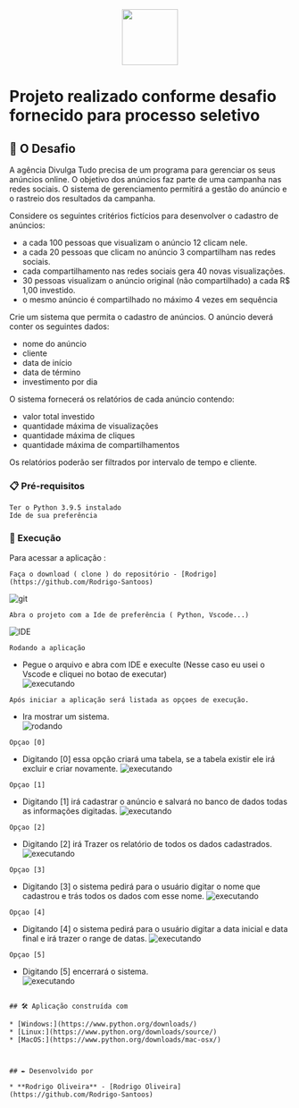 <div align="center">
<img src="pythonLogo.png"  width="100" >
</div>

# Projeto realizado conforme desafio fornecido para processo seletivo  


## 🚀 O Desafio

A agência Divulga Tudo precisa de um programa para gerenciar os seus anúncios online. O objetivo dos anúncios faz parte de uma campanha nas redes sociais. O sistema de gerenciamento permitirá a gestão do anúncio e o rastreio dos resultados da campanha.

Considere os seguintes critérios fictícios para desenvolver o cadastro de anúncios:

- a cada 100 pessoas que visualizam o anúncio 12 clicam nele.
- a cada 20 pessoas que clicam no anúncio 3 compartilham nas redes sociais.
- cada compartilhamento nas redes sociais gera 40 novas visualizações.
- 30 pessoas visualizam o anúncio original (não compartilhado) a cada R$ 1,00 investido.
- o mesmo anúncio é compartilhado no máximo 4 vezes em sequência

Crie um sistema que permita o cadastro de anúncios. O anúncio deverá conter os seguintes dados:

- nome do anúncio
- cliente
- data de início
- data de término
- investimento por dia


O sistema fornecerá os relatórios de cada anúncio contendo:

- valor total investido
- quantidade máxima de visualizações
- quantidade máxima de cliques
- quantidade máxima de compartilhamentos

Os relatórios poderão ser filtrados por intervalo de tempo e cliente.

### 📋 Pré-requisitos

```
Ter o Python 3.9.5 instalado 
Ide de sua preferência
```

### 🔧 Execução

Para acessar a aplicação :

```
Faça o download ( clone ) do repositório - [Rodrigo](https://github.com/Rodrigo-Santoos) 
```
![git](Capturar.PNG)
```
Abra o projeto com a Ide de preferência ( Python, Vscode...)
```
![IDE](https://github.com/Rodrigo-Santoos/Desafio-Academia-Capgemini-2-Parte/blob/main/vscode.PNG)
```
Rodando a aplicação
```
* Pegue o arquivo e abra com IDE e execulte (Nesse caso eu usei o Vscode e cliquei no botao de executar)      
 ![executando](https://github.com/Rodrigo-Santoos/Desafio-Academia-Capgemini-2-Parte/blob/main/rodando.PNG)
```
Após iniciar a aplicação será listada as opçoes de execução. 
```
* Ira mostrar um sistema.        
 ![rodando](https://github.com/Rodrigo-Santoos/Desafio-Academia-Capgemini-2-Parte/blob/main/Tela%20Menu.PNG)

```
Opçao [0]
```
* Digitando [0] essa opção criará uma tabela, se a tabela existir ele irá excluir e criar novamente.
 ![executando](https://github.com/Rodrigo-Santoos/Desafio-Academia-Capgemini-2-Parte/blob/main/criandoTabela.PNG)
```
Opçao [1]
```
* Digitando [1] irá cadastrar o anúncio e salvará no banco de dados todas as informações digitadas.
 ![executando](https://github.com/Rodrigo-Santoos/Desafio-Academia-Capgemini-2-Parte/blob/main/opcao1.PNG)
```
Opçao [2]
```
* Digitando [2] irá Trazer os relatório de todos os dados cadastrados.
 ![executando](https://github.com/Rodrigo-Santoos/Desafio-Academia-Capgemini-2-Parte/blob/main/opcao2.PNG)
```
Opçao [3]
```
* Digitando [3] o sistema pedirá para o usuário digitar o nome que cadastrou e trás todos os dados com esse nome.
 ![executando](https://github.com/Rodrigo-Santoos/Desafio-Academia-Capgemini-2-Parte/blob/main/opcao3.PNG)
```
Opçao [4]
```
* Digitando [4] o sistema pedirá para o usuário digitar a data inicial e data final e irá trazer o range de datas.
 ![executando](https://github.com/Rodrigo-Santoos/Desafio-Academia-Capgemini-2-Parte/blob/main/opcao4.PNG)
```
Opçao [5]
```
* Digitando [5] encerrará o sistema.     
 ![executando](https://github.com/Rodrigo-Santoos/Desafio-Academia-Capgemini-2-Parte/blob/main/opcao5.PNG) 
```

## 🛠️ Aplicação construída com 

* [Windows:](https://www.python.org/downloads/)
* [Linux:](https://www.python.org/downloads/source/) 
* [MacOS:](https://www.python.org/downloads/mac-osx/)



## ✒️ Desenvolvido por

* **Rodrigo Oliveira** - [Rodrigo Oliveira](https://github.com/Rodrigo-Santoos)
